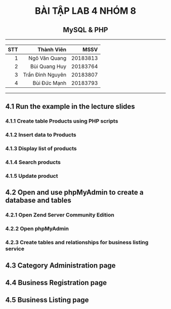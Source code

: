 <h1 style="text-align: center;">BÀI TẬP LAB 4 NHÓM 8</h1>

<h2 style="text-align: center;">MySQL & PHP</h2>
<hr>

| STT | Thành Viên       | MSSV     |
| ---:| ----------------:|---------:|
| 1   | Ngô Văn Quang    | 20183813 |
| 2   | Bùi Quang Huy    | 20183764 |
| 3   | Trần Đình Nguyên | 20183807 |
| 4   | Bùi Đức Mạnh     | 20183793 |

<hr>

## 4.1 Run the example in the lecture slides
### 4.1.1 Create table Products using PHP scripts
### 4.1.2 Insert data to Products
### 4.1.3 Display list of products
### 4.1.4 Search products
### 4.1.5 Update product
## 4.2 Open and use phpMyAdmin to create a database and tables
### 4.2.1 Open Zend Server Community Edition
### 4.2.2 Open phpMyAdmin
### 4.2.3 Create tables and relationships for business listing service
## 4.3 Category Administration page
## 4.4 Business Registration page
## 4.5 Business Listing page
